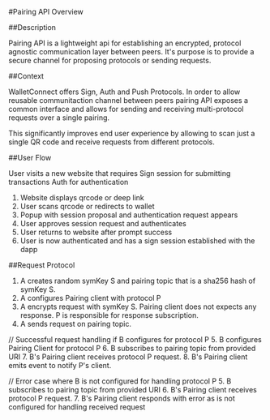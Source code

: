 #Pairing API Overview

##Description

Pairing API is a lightweight api for establishing an encrypted, protocol agnostic communication layer between peers. It's purpose is to provide a secure channel for proposing protocols or sending requests.


##Context

WalletConnect offers Sign, Auth and Push Protocols. In order to allow reusable communitaction channel between peers pairing API exposes a common interface and allows for sending and receiving multi-protocol requests over a single pairing.

This significantly improves end user experience by allowing to scan just a single QR code and receive requests from different protocols.

##User Flow

User visits a new website that requires Sign session for submitting transactions Auth for authentication

1. Website displays qrcode or deep link
2. User scans qrcode or redirects to wallet
3. Popup with session proposal and authentication request appears
3. User approves session request and authenticates
4. User returns to website after prompt success
5. User is now authenticated and has a sign session established with the dapp

##Request Protocol

1. A creates random symKey S and pairing topic that is a sha256 hash of symKey S.
2. A configures Pairing client with protocol P
3. A encrypts request with symKey S. Pairing client does not expects any response. P is responsible for response subscription.
4. A sends request on pairing topic.


// Successful request handling if B configures for protocol P
5. B configures Pairing Client for protocol P
6. B subscribes to pairing topic from provided URI
7. B's Pairing client receives protocol P request.
8. B's Pairing client emits event to notify P's client.

// Error case where B is not configured for handling protocol P
5. B subscribes to pairing topic from provided URI
6. B's Pairing client receives protocol P request.
7. B's Pairing client responds with error as is not configured for handling received request


